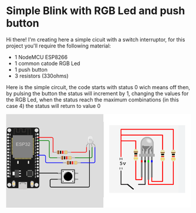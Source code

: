 # Simple Blink with RGB Led and push button
Hi there! I'm creating here a simple cicuit with a switch interruptor, for this project you'll require the following material:

* 1 NodeMCU ESP8266
* 1 common catode RGB Led
* 1 push button
* 3 resistors (330ohms)

Here is the simple circuit, the code starts with status 0 wich means off then, by pulsing the button
the status will increment by 1, changing the values for the RGB Led, when the status reach the maximum combinations
(in this case 4) the status will return to value 0

![Circuit](./circuito.png)

